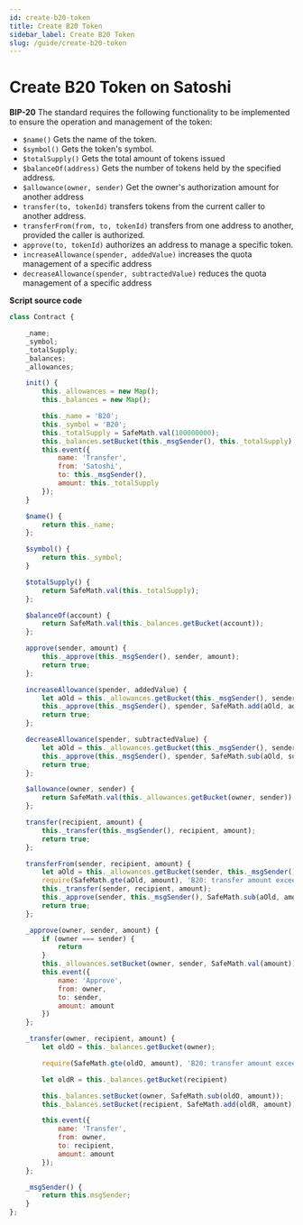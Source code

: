 ```yaml
---
id: create-b20-token
title: Create B20 Token
sidebar_label: Create B20 Token
slug: /guide/create-b20-token
--- 
```



# Create B20 Token on Satoshi

**BIP-20**
The standard requires the following functionality to be implemented to ensure the operation and management of the token:
- ``$name()`` Gets the name of the token.
- ``$symbol()`` Gets the token's symbol.
- ``$totalSupply()`` Gets the total amount of tokens issued
- ``$balanceOf(address)`` Gets the number of tokens held by the specified address.
- ``$allowance(owner, sender)`` Get the owner's authorization amount for another address
- ``transfer(to, tokenId)`` transfers tokens from the current caller to another address.
- ``transferFrom(from, to, tokenId)`` transfers from one address to another, provided the caller is authorized.
- ``approve(to, tokenId)`` authorizes an address to manage a specific token.
- ``increaseAllowance(spender, addedValue)`` increases the quota management of a specific address
- ``decreaseAllowance(spender, subtractedValue)`` reduces the quota management of a specific address

**Script source code**


```javascript
class Contract {

	_name;
	_symbol;
	_totalSupply;
	_balances;
	_allowances;

	init() {
		this._allowances = new Map();
		this._balances = new Map();

		this._name = 'B20';
		this._symbol = 'B20';
		this._totalSupply = SafeMath.val(100000000);
		this._balances.setBucket(this._msgSender(), this._totalSupply);
		this.event({
			name: 'Transfer',
			from: 'Satoshi',
			to: this._msgSender(),
			amount: this._totalSupply
		});
	}

	$name() {
		return this._name;
	};

	$symbol() {
		return this._symbol;
	}

	$totalSupply() {
		return SafeMath.val(this._totalSupply);
	};

	$balanceOf(account) {
		return SafeMath.val(this._balances.getBucket(account));
	};

	approve(sender, amount) {
		this._approve(this._msgSender(), sender, amount);
		return true;
	};

	increaseAllowance(spender, addedValue) {
		let aOld = this._allowances.getBucket(this._msgSender(), sender);
		this._approve(this._msgSender(), spender, SafeMath.add(aOld, addedValue));
		return true;
	};

	decreaseAllowance(spender, subtractedValue) {
		let aOld = this._allowances.getBucket(this._msgSender(), sender);
		this._approve(this._msgSender(), spender, SafeMath.sub(aOld, subtractedValue));
		return true;
	};

	$allowance(owner, sender) {
		return SafeMath.val(this._allowances.getBucket(owner, sender));
	};

	transfer(recipient, amount) {
		this._transfer(this._msgSender(), recipient, amount);
		return true;
	};

	transferFrom(sender, recipient, amount) {
		let aOld = this._allowances.getBucket(sender, this._msgSender());
		require(SafeMath.gte(aOld, amount), 'B20: transfer amount exceeds allowance');
		this._transfer(sender, recipient, amount);
		this._approve(sender, this._msgSender(), SafeMath.sub(aOld, amount));
		return true;
	};

	_approve(owner, sender, amount) {
		if (owner === sender) {
			return
		}
		this._allowances.setBucket(owner, sender, SafeMath.val(amount));
		this.event({
			name: 'Approve',
			from: owner,
			to: sender,
			amount: amount
		})
	};

	_transfer(owner, recipient, amount) {
		let oldO = this._balances.getBucket(owner);

		require(SafeMath.gte(oldO, amount), 'B20: transfer amount exceeds balance');

		let oldR = this._balances.getBucket(recipient)

		this._balances.setBucket(owner, SafeMath.sub(oldO, amount));
		this._balances.setBucket(recipient, SafeMath.add(oldR, amount))

		this.event({
			name: 'Transfer',
			from: owner,
			to: recipient,
			amount: amount
		});
	};

	_msgSender() {
		return this.msgSender;
	}
};
```